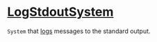 # [LogStdoutSystem](LogStdoutSystem.hpp)

`System` that [logs](../../components/functions/Log.md) messages to the standard output.